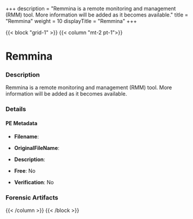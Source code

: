 +++
description = "Remmina is a remote monitoring and management (RMM) tool. More information will be added as it becomes available."
title = "Remmina"
weight = 10
displayTitle = "Remmina"
+++


{{< block "grid-1" >}}
{{< column "mt-2 pt-1">}}

# Remmina


### Description

Remmina is a remote monitoring and management (RMM) tool. More information will be added as it becomes available.




### Details


#### PE Metadata
- **Filename**: 
- **OriginalFileName**: 
- **Description**: 


- **Free**: No

- **Verification**: No





### Forensic Artifacts










{{< /column >}}
{{< /block >}}

